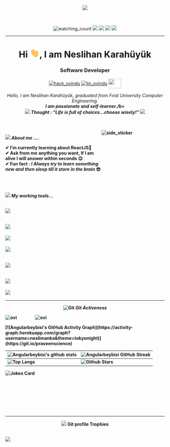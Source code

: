 <p align="center">
  <img src="https://s27389.pcdn.co/wp-content/uploads/2019/08/AdobeStock_244675452.jpeg" height="200"/>
</p>
<br>

 <p align="center">
  <img src="https://komarev.com/ghpvc/?username=angularbeybisi&color=brightgreen" alt="watching_count" />
<img src="https://img.shields.io/badge/Age-26-blue" />
  <img src="https://img.shields.io/badge/Focus-React-brightgreen" />
  <img src="https://img.shields.io/badge/Lives-Ankara-success" />
  <img src="https://img.shields.io/badge/Languages-English-brightgreen" />
</p>
<hr>
<h1 align="center">Hi <img src="https://raw.githubusercontent.com/ABSphreak/ABSphreak/master/gifs/Hi.gif" width="30px">, I am Neslihan Karahüyük </h1>
<h3 align="center">Software Developer </h3>
<p align="center">
<a href="https://www.hackerrank.com/neslimanka" target="blank"><img align="center" src="https://cdn.worldvectorlogo.com/logos/hackerrank.svg" alt="hack_ovindu" height="30" width="40" /></a>
<a href="https://www.linkedin.com/in/neslihankarahuyuk/" target="blank"><img align="center" src="https://image.flaticon.com/icons/png/128/174/174857.png" alt="lin_ovindu" height="30" width="40" /></a>  
 <a href = "mailto: karahuyukneslihan@gmail.com"><img align="center" src="https://seeklogo.com/images/G/gmail-new-2020-logo-32DBE11BB4-seeklogo.com.png" height="30" width="40" /></a>
</p>
</p>



<p align="center">
  <em>
    Hello, I am Neslihan Karahüyük, graduated from Fırat University Computer Engineering. 
     <br>
    <b>I am passionate and self-learner./b> 
  </em> 
  <br>
  <img src="https://media.giphy.com/media/gH3LO09IOiZIqePwv9/giphy.gif" width="50" /> <b><i align="center">Thought : "Life is full of choices…choose wisely!”</i></b> <img src="https://media.giphy.com/media/qjqUcgIyRjsl2/giphy.gif" width="50" />
</p>
<br><br>
<img align="right" width=200px height=200px alt="side_sticker" src="https://media.giphy.com/media/TEnXkcsHrP4YedChhA/giphy.gif" />

<img src="https://media.giphy.com/media/iY8CRBdQXODJSCERIr/giphy.gif" width="30px">&nbsp;***About me ....***



✔ I’m currently learning about **ReactJS**🥰<br>
✔ Ask from me anything you want, If I am alive I will answer within seconds 😉<br>
✔ Fun fact : *I Always try to learn something new and then sleep till it store in the brain* 😎<br><br><br><br>
 

<img src="https://media.giphy.com/media/iY8CRBdQXODJSCERIr/giphy.gif" width="30px">&nbsp;***My working tools...***
<p align="left">
  
  
  <code> <img height="50" src="https://www.vectorlogo.zone/logos/java/java-ar21.svg"> </code>
  
  
  <code> <img height="50" src="https://www.vectorlogo.zone/logos/dotnet/dotnet-ar21.svg"> </code>
  <code> <img height="50" src="https://www.vectorlogo.zone/logos/w3_html5/w3_html5-ar21.svg"> </code>
  <code> <img height="50" src="https://www.vectorlogo.zone/logos/numpy/numpy-ar21.svg"> </code>
 
  <code> <img height="50" src="https://www.vectorlogo.zone/logos/reactjs/reactjs-ar21.svg"> </code>

  <code> <img height="50" src="https://www.vectorlogo.zone/logos/javascript/javascript-ar21.svg"> </code>
  <code> <img height="50" src="https://www.vectorlogo.zone/logos/netlifyapp_watercss/netlifyapp_watercss-ar21.svg"> </code>
  <hr>
  <p align="center">
 <img src="https://media.giphy.com/media/W5eoZHPpUx9sapR0eu/giphy.gif" width="30px" alt="Git"/>&nbsp;<i><b>Git Activeness</b></i></p>
 
<p><img align="left" src="https://github-readme-stats.vercel.app/api/top-langs?username=neslimanka&show_icons=true&locale=en&layout=compact&theme=chartreuse-dark" alt="ovi" /></p>
<p>&nbsp;<img align="right" src="https://github-readme-stats.vercel.app/api?username=neslimanka&show_icons=true&locale=en&theme=chartreuse-dark" alt="ovi" width="410" /></p>
[![Angularbeybisi's GitHub Activity Graph](https://activity-graph.herokuapp.com/graph?username=neslimanka&theme=tokyonight)](https://git.io/praveenscience)

| ![Angularbeybisi's github stats](https://github-readme-stats.vercel.app/api?username=neslimanka&show_icons=true&theme=tokyonight) | ![Angularbeybisi GitHub Streak](https://github-readme-streak-stats.herokuapp.com/?user=Aditya664&theme=tokyonight) |
| --- | --- |
| ![Top Langs](https://github-readme-stats.vercel.app/api/top-langs/?username=neslimanka&theme=tokyonight) | ![Github Stars](https://github-readme-stats.vercel.app/api?username=neslimanka&show_icons=true&locale=en&count_private=true&hide_rank=true&custom_title=My%20GitHub%20Stats&disable_animations=true&theme=tokyonight) |

![Jokes Card](https://readme-jokes.vercel.app/api?theme=tokyonight)


<br>

<br><br><br><br>

<hr>


<p align="center"><img src="https://media.giphy.com/media/QaMcXSekUWx7aogAUr/giphy.gif" width="30" />&nbsp;Git profile Trophies</p><br>
<img src="https://github-profile-trophy.vercel.app/?username=neslimanka&theme=juicyfresh&no-bg=true" />



